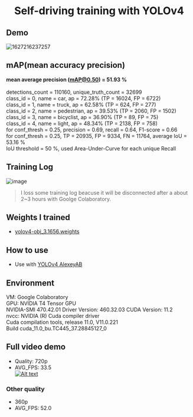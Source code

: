 <h1 align="center">Self-driving training with YOLOv4</h1>

## Demo
![1627216237257](https://user-images.githubusercontent.com/34447298/126899013-21aadbf8-b79e-46ad-b63e-0d3d0f59cab5.gif)


## mAP(mean accuracy precision)

**mean average precision (mAP@0.50) = 51.93 %**<br><br>
detections_count = 110160, unique_truth_count = 32699<br>
class_id = 0, name = car, ap = 72.28% (TP = 16024, FP = 6722)<br>
class_id = 1, name = truck, ap = 62.58% (TP = 624, FP = 277)<br>
class_id = 2, name = pedestrian, ap = 39.53% (TP = 2060, FP = 1502)<br>
class_id = 3, name = bicyclist, ap = 36.90% (TP = 89, FP = 75)<br>
class_id = 4, name = light, ap = 48.34% (TP = 2138, FP = 758)<br>
for conf_thresh = 0.25, precision = 0.69, recall = 0.64, F1-score = 0.66<br>
for conf_thresh = 0.25, TP = 20935, FP = 9334, FN = 11764, average IoU = 53.16 %<br>
IoU threshold = 50 %, used Area-Under-Curve for each unique Recall<br>

## Training Log

![image](https://user-images.githubusercontent.com/34447298/126898309-b749ffc5-0495-4594-894b-fdc57090ed4e.png)
> I loss some training log beacuse it will be disconnected after a about 2~3 hours with Goolge Colaboratory.


## Weights I trained

- <a href='https://drive.google.com/file/d/1mmxOU3D-wyLeLI1jg-vhKj-Kt7UQ_GHs/view?usp=sharing' target="_blank">yolov4-obj_3.1656.weights</a>


## How to use

- Use with <a href='https://github.com/AlexeyAB/darknet' target="_blank">YOLOv4 AlexeyAB</a>


## Environment

VM: Google Colaboratory<br>
GPU: NVIDIA T4 Tensor GPU<br>
NVIDIA-SMI 470.42.01    Driver Version: 460.32.03    CUDA Version: 11.2<br>
nvcc: NVIDIA (R) Cuda compiler driver<br>
Cuda compilation tools, release 11.0, V11.0.221<br>
Build cuda_11.0_bu.TC445_37.28845127_0


## Full video demo

- Quality: 720p
- AVG_FPS: 33.5<br>
[![Alt text](https://i.ytimg.com/vi/KRhkeHaPoyg/hqdefault.jpg?sqp=-oaymwEcCPYBEIoBSFXyq4qpAw4IARUAAIhCGAFwAcABBg==&rs=AOn4CLBuo-TOUEEKVe7HPJy5eIkQZiCVdQ)](https://youtu.be/KRhkeHaPoyg)


### Other quality

- 360p
- AVG_FPS: 52.0
